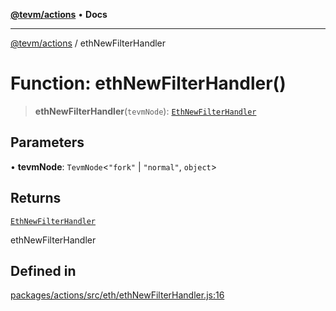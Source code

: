 [**@tevm/actions**](../README.md) • **Docs**

***

[@tevm/actions](../globals.md) / ethNewFilterHandler

# Function: ethNewFilterHandler()

> **ethNewFilterHandler**(`tevmNode`): [`EthNewFilterHandler`](../type-aliases/EthNewFilterHandler.md)

## Parameters

• **tevmNode**: `TevmNode`\<`"fork"` \| `"normal"`, `object`\>

## Returns

[`EthNewFilterHandler`](../type-aliases/EthNewFilterHandler.md)

ethNewFilterHandler

## Defined in

[packages/actions/src/eth/ethNewFilterHandler.js:16](https://github.com/evmts/tevm-monorepo/blob/main/packages/actions/src/eth/ethNewFilterHandler.js#L16)
